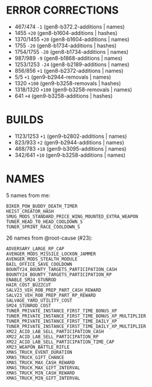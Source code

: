 # ERROR CORRECTIONS
- 467/474 `-1` (gen8-b372.2-additions | names)
- 1455 `+20` (gen8-b1604-additions | hashes)
- 1370/1455 `+20` (gen8-b1604-additions | names)
- 1755 `-20` (gen8-b1734-additions | hashes)
- 1754/1755 `-20` (gen8-b1734-additions | names)
- 987/989 `-9` (gen8-b1868-additions | names)
- 1253/1253 `-24` (gen8-b2189-additions | names)
- 856/856 `+1` (gen8-b2372-additions | names)
- 5/5 `+1` (gen9-b2944-removals | names)
- 1320 `+100` (gen9-b3258-removals | hashes)
- 1318/1320 `+100` (gen9-b3258-removals | names)
- 641 `+4` (gen9-b3258-additions | hashes)

# BUILDS
- 1123/1253 `+1` (gen9-b2802-additions | names)
- 823/933 `+2` (gen9-b2944-additions | names)
- 468/783 `+18` (gen9-b3095-additions | names)
- 342/641 `+10` (gen9-b3258-additions | names)


# NAMES
5 names from me:
```
BIKER_POW_BUDDY_DEATH_TIMER
HEIST_CREATOR_HASH
SMUG_MODS_STANDARD_PRICE_WING_MOUNTED_EXTRA_WEAPON
TUNER_HEAD_TO_HEAD_COOLDOWN_S
TUNER_SPRINT_RACE_COOLDOWN_S
```

26 names from @root-cause (#23):
```
ADVERSARY_LARGE_RP_CAP
AVENGER_MODS_MISSILE_LOCKON_JAMMER
AVENGER_MODS_STEALTH_MODULE
BAIL_OFFICE_SAVE_COOLDOWN
BOUNTY24_BOUNTY_TARGETS_PARTICIPATION_CASH
BOUNTY24_BOUNTY_TARGETS_PARTICIPATION_RP
ENABLE_SM24_STUNROD
HAIR_COST_BUZZCUT
SALV23_VEH_ROB_PREP_PART_CASH_REWARD
SALV23_VEH_ROB_PREP_PART_RP_REWARD
SALVAGE_YARD_UTILITY_COST
SM24_STUNROD_COST
TUNER_PRIVATE_INSTANCE_FIRST_TIME_BONUS_XP
TUNER_PRIVATE_INSTANCE_FIRST_TIME_BONUS_XP_MULTIPLIER
TUNER_PRIVATE_INSTANCE_FIRST_TIME_DAILY_XP
TUNER_PRIVATE_INSTANCE_FIRST_TIME_DAILY_XP_MULTIPLIER
XM22_ACID_LAB_SELL_PARTICIPATION_CASH
XM22_ACID_LAB_SELL_PARTICIPATION_RP
XM22_ACID_LAB_SELL_PARTICIPATION_TIME_CAP
XM23_WEAPON_BATTLE_RIFLE
XMAS_TRUCK_EVENT_DURATION
XMAS_TRUCK_GIFT_CHANCE
XMAS_TRUCK_MAX_CASH_REWARD
XMAS_TRUCK_MAX_GIFT_INTERVAL
XMAS_TRUCK_MIN_CASH_REWARD
XMAS_TRUCK_MIN_GIFT_INTERVAL
```